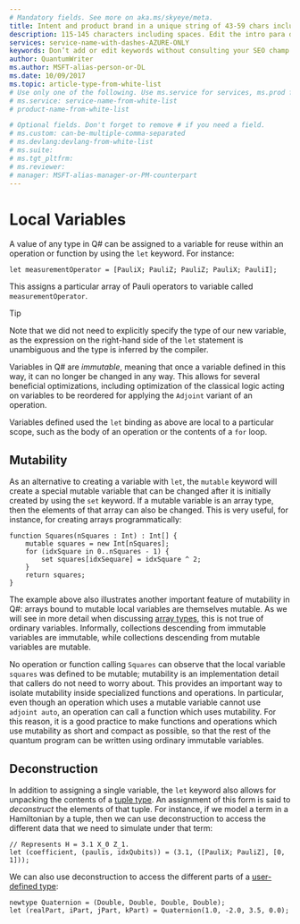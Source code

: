 ```yaml
---
# Mandatory fields. See more on aka.ms/skyeye/meta.
title: Intent and product brand in a unique string of 43-59 chars including spaces | Microsoft Docs 
description: 115-145 characters including spaces. Edit the intro para describing article intent to fit here. This abstract displays in the search result.
services: service-name-with-dashes-AZURE-ONLY 
keywords: Don’t add or edit keywords without consulting your SEO champ.
author: QuantumWriter
ms.author: MSFT-alias-person-or-DL
ms.date: 10/09/2017
ms.topic: article-type-from-white-list
# Use only one of the following. Use ms.service for services, ms.prod for on-prem. Remove the # before the relevant field.
# ms.service: service-name-from-white-list
# product-name-from-white-list

# Optional fields. Don't forget to remove # if you need a field.
# ms.custom: can-be-multiple-comma-separated
# ms.devlang:devlang-from-white-list
# ms.suite: 
# ms.tgt_pltfrm:
# ms.reviewer:
# manager: MSFT-alias-manager-or-PM-counterpart
---
```


# Local Variables #

A value of any type in Q# can be assigned to a variable for reuse within an operation or function by using the `let` keyword.
For instance:

```qsharp
let measurementOperator = [PauliX; PauliZ; PauliZ; PauliX; PauliI];
```

This assigns a particular array of Pauli operators to variable called `measurementOperator`.

> [!TIP]
> Note that we did not need to explicitly specify the type of our new variable, as the expression on the right-hand side of the `let` statement is unambiguous and the type is inferred by the compiler. 

Variables in Q# are *immutable*, meaning that once a variable defined in this way, it can no longer be changed in any way.
This allows for several beneficial optimizations, including optimization of the classical logic acting on variables to be reordered for applying the `Adjoint` variant of an operation.

Variables defined used the `let` binding as above are local to a particular scope, such as the body of an operation or the contents of a `for` loop.


## Mutability ##

As an alternative to creating a variable with `let`, the `mutable` keyword will create a special mutable variable that can be changed after it is initially created by using the `set` keyword.
If a mutable variable is an array type, then the elements of that array can also be changed.
This is very useful, for instance, for creating arrays programmatically:

```qsharp
function Squares(nSquares : Int) : Int[] {
    mutable squares = new Int[nSquares];
    for (idxSquare in 0..nSquares - 1) {
        set squares[idxSequare] = idxSquare ^ 2;
    }
    return squares;
}
```

The example above also illustrates another important feature of mutability in Q#: arrays bound to mutable local variables are themselves mutable.
As we will see in more detail when discussing [array types](xref:microsoft.quantum.techniques.type-model#array-types), this is not true of ordinary variables.
Informally, collections descending from immutable variables are immutable, while collections descending from mutable variables are mutable.

No operation or function calling `Squares` can observe that the local variable `squares` was defined to be mutable; mutability is an implementation detail that callers do not need to worry about.
This provides an important way to isolate mutability inside specialized functions and operations.
In particular, even though an operation which uses a mutable variable cannot use `adjoint auto`, an operation can call a function which uses mutability.
For this reason, it is a good practice to make functions and operations which use mutability as short and compact as possible, so that the rest of the quantum program can be written using ordinary immutable variables.

## Deconstruction ##

In addition to assigning a single variable, the `let` keyword also allows for unpacking the contents of a [tuple type](#tuple-types).
An assignment of this form is said to *deconstruct* the elements of that tuple.
For instance, if we model a term in a Hamiltonian by a tuple, then we can use deconstruction to access the different data that we need to simulate under that term:

```qsharp
// Represents H = 3.1 X_0 Z_1.
let (coefficient, (paulis, idxQubits)) = (3.1, ([PauliX; PauliZ], [0, 1]));
```

We can also use deconstruction to access the different parts of a [user-defined type](#user-defined-types):

```qsharp
newtype Quaternion = (Double, Double, Double, Double);
let (realPart, iPart, jPart, kPart) = Quaternion(1.0, -2.0, 3.5, 0.0);
```
